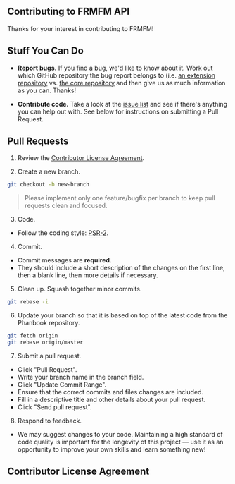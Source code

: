 ## Contributing to FRMFM API

Thanks for your interest in contributing to FRMFM!

## Stuff You Can Do

- **Report bugs.** If you find a bug, we'd like to know about it. Work out which GitHub repository the bug report belongs to (i.e. [an extension repository](https://github.com/frmfm/api) vs. [the core repository](https://github.com/frmfm/api) and then give us as much information as you can. Thanks!


- **Contribute code.** Take a look at the [issue list](https://github.com/frmfm/api/issues) and see if there's anything you can help out with. See below for instructions on submitting a Pull Request.


## Pull Requests

1. Review the [Contributor License Agreement](#contributor-license-agreement).

2. Create a new branch.

  ```sh
  git checkout -b new-branch
  ```

  > Please implement only one feature/bugfix per branch to keep pull requests clean and focused.

3. Code.
  - Follow the coding style: [PSR-2](https://github.com/php-fig/fig-standards/blob/master/accepted/PSR-2-coding-style-guide.md).
 

4. Commit.
  - Commit messages are **required**.
  - They should include a short description of the changes on the first line, then a blank line, then more details if necessary.

5. Clean up. Squash together minor commits.

  ```sh
  git rebase -i
  ```

6. Update your branch so that it is based on top of the latest code from the Phanbook repository.

  ```sh
  git fetch origin
  git rebase origin/master
  ```

7. Submit a pull request.
  - Click "Pull Request".
  - Write your branch name in the branch field.
  - Click "Update Commit Range".
  - Ensure that the correct commits and files changes are included.
  - Fill in a descriptive title and other details about your pull request.
  - Click "Send pull request".

8. Respond to feedback.
  - We may suggest changes to your code. Maintaining a high standard of code quality is important for the longevity of this project — use it as an opportunity to improve your own skills and learn something new!

## Contributor License Agreement
